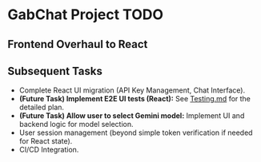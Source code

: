 # GabChat Project TODO

## Frontend Overhaul to React



## Subsequent Tasks

*   Complete React UI migration (API Key Management, Chat Interface).
*   **(Future Task) Implement E2E UI tests (React):** See [Testing.md](Testing.md) for the detailed plan.
*   **(Future Task) Allow user to select Gemini model:** Implement UI and backend logic for model selection.
*   User session management (beyond simple token verification if needed for React state).
*   CI/CD Integration.
